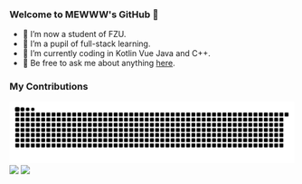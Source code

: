 ### Welcome to MEWWW's GitHub 👋
- 🔭 I’m now a student of FZU.
- 🌱 I’m a pupil of full-stack learning. 
- 🤔 I’m currently coding in Kotlin Vue Java and C++.
- 💬 Be free to ask me about anything [here](https://github.com/ROBINRUGAN/ROBINRUGAN/issues).
### My Contributions
![](https://raw.githubusercontent.com/ROBINRUGAN/ROBINRUGAN/main/assets/github-contribution-grid-snake.svg)
  <img height="162rem" src="https://github-readme-stats.vercel.app/api?username=ROBINRUGAN&show_icons=true&hide_border=true">
  <img height="162rem" src="https://github-readme-stats.vercel.app/api/top-langs/?username=ROBINRUGAN&hide_border=true&layout=compact">
